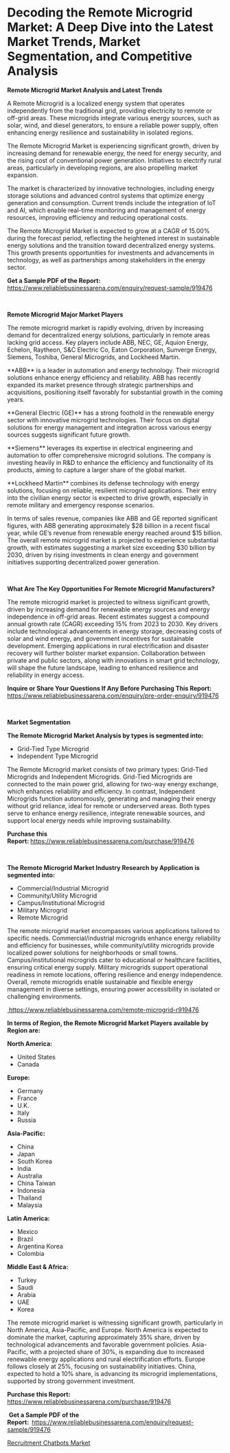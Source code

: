 <p><h1>Decoding the Remote Microgrid Market: A Deep Dive into the Latest Market Trends, Market Segmentation, and Competitive Analysis</h1></p><p><strong>Remote Microgrid Market Analysis and Latest Trends</strong></p>
<p><p>A Remote Microgrid is a localized energy system that operates independently from the traditional grid, providing electricity to remote or off-grid areas. These microgrids integrate various energy sources, such as solar, wind, and diesel generators, to ensure a reliable power supply, often enhancing energy resilience and sustainability in isolated regions. </p><p>The Remote Microgrid Market is experiencing significant growth, driven by increasing demand for renewable energy, the need for energy security, and the rising cost of conventional power generation. Initiatives to electrify rural areas, particularly in developing regions, are also propelling market expansion. </p><p>The market is characterized by innovative technologies, including energy storage solutions and advanced control systems that optimize energy generation and consumption. Current trends include the integration of IoT and AI, which enable real-time monitoring and management of energy resources, improving efficiency and reducing operational costs. </p><p>The Remote Microgrid Market is expected to grow at a CAGR of 15.00% during the forecast period, reflecting the heightened interest in sustainable energy solutions and the transition toward decentralized energy systems. This growth presents opportunities for investments and advancements in technology, as well as partnerships among stakeholders in the energy sector.</p></p>
<p><strong>Get a Sample PDF of the Report:&nbsp;</strong> <a href="https://www.reliablebusinessarena.com/enquiry/request-sample/919476?utm_campaign=3121&utm_medium=2&utm_source=Github&utm_content=ia&utm_term=05032025&utm_id=remote-microgrid">https://www.reliablebusinessarena.com/enquiry/request-sample/919476</a></p>
<p>&nbsp;</p>
<p><strong>Remote Microgrid Major Market Players</strong></p>
<p><p>The remote microgrid market is rapidly evolving, driven by increasing demand for decentralized energy solutions, particularly in remote areas lacking grid access. Key players include ABB, NEC, GE, Aquion Energy, Echelon, Raytheon, S&C Electric Co, Eaton Corporation, Sunverge Energy, Siemens, Toshiba, General Microgrids, and Lockheed Martin.</p><p>**ABB** is a leader in automation and energy technology. Their microgrid solutions enhance energy efficiency and reliability. ABB has recently expanded its market presence through strategic partnerships and acquisitions, positioning itself favorably for substantial growth in the coming years.</p><p>**General Electric (GE)** has a strong foothold in the renewable energy sector with innovative microgrid technologies. Their focus on digital solutions for energy management and integration across various energy sources suggests significant future growth. </p><p>**Siemens** leverages its expertise in electrical engineering and automation to offer comprehensive microgrid solutions. The company is investing heavily in R&D to enhance the efficiency and functionality of its products, aiming to capture a larger share of the global market.</p><p>**Lockheed Martin** combines its defense technology with energy solutions, focusing on reliable, resilient microgrid applications. Their entry into the civilian energy sector is expected to drive growth, especially in remote military and emergency response scenarios.</p><p>In terms of sales revenue, companies like ABB and GE reported significant figures, with ABB generating approximately $28 billion in a recent fiscal year, while GE’s revenue from renewable energy reached around $15 billion. The overall remote microgrid market is projected to experience substantial growth, with estimates suggesting a market size exceeding $30 billion by 2030, driven by rising investments in clean energy and government initiatives supporting decentralized power generation.</p></p>
<p>&nbsp;</p>
<p><strong>What Are The Key Opportunities For Remote Microgrid Manufacturers?</strong></p>
<p><p>The remote microgrid market is projected to witness significant growth, driven by increasing demand for renewable energy sources and energy independence in off-grid areas. Recent estimates suggest a compound annual growth rate (CAGR) exceeding 15% from 2023 to 2030. Key drivers include technological advancements in energy storage, decreasing costs of solar and wind energy, and government incentives for sustainable development. Emerging applications in rural electrification and disaster recovery will further bolster market expansion. Collaboration between private and public sectors, along with innovations in smart grid technology, will shape the future landscape, leading to enhanced resilience and reliability in energy access.</p></p>
<p><strong>Inquire or Share Your Questions If Any Before Purchasing This Report:</strong> <a href="https://www.reliablebusinessarena.com/enquiry/pre-order-enquiry/919476?utm_campaign=3121&utm_medium=2&utm_source=Github&utm_content=ia&utm_term=05032025&utm_id=remote-microgrid">https://www.reliablebusinessarena.com/enquiry/pre-order-enquiry/919476</a></p>
<p>&nbsp;</p>
<p><strong>Market Segmentation</strong></p>
<p><strong>The Remote Microgrid Market Analysis by types is segmented into:</strong></p>
<p><ul><li>Grid-Tied Type Microgrid</li><li>Independent Type Microgrid</li></ul></p>
<p><p>The Remote Microgrid market consists of two primary types: Grid-Tied Microgrids and Independent Microgrids. Grid-Tied Microgrids are connected to the main power grid, allowing for two-way energy exchange, which enhances reliability and efficiency. In contrast, Independent Microgrids function autonomously, generating and managing their energy without grid reliance, ideal for remote or underserved areas. Both types serve to enhance energy resilience, integrate renewable sources, and support local energy needs while improving sustainability.</p></p>
<p><strong>Purchase this Report:&nbsp;</strong><a href="https://www.reliablebusinessarena.com/purchase/919476?utm_campaign=3121&utm_medium=2&utm_source=Github&utm_content=ia&utm_term=05032025&utm_id=remote-microgrid">https://www.reliablebusinessarena.com/purchase/919476</a></p>
<p>&nbsp;</p>
<p><strong>The Remote Microgrid Market Industry Research by Application is segmented into:</strong></p>
<p><ul><li>Commercial/Industrial Microgrid</li><li>Community/Utility Microgrid</li><li>Campus/Institutional Microgrid</li><li>Military Microgrid</li><li>Remote Microgrid</li></ul></p>
<p><p>The remote microgrid market encompasses various applications tailored to specific needs. Commercial/industrial microgrids enhance energy reliability and efficiency for businesses, while community/utility microgrids provide localized power solutions for neighborhoods or small towns. Campus/institutional microgrids cater to educational or healthcare facilities, ensuring critical energy supply. Military microgrids support operational readiness in remote locations, offering resilience and energy independence. Overall, remote microgrids enable sustainable and flexible energy management in diverse settings, ensuring power accessibility in isolated or challenging environments.</p></p>
<p><a href="https://www.reliablebusinessarena.com/remote-microgrid-r919476?utm_campaign=3121&utm_medium=2&utm_source=Github&utm_content=ia&utm_term=05032025&utm_id=remote-microgrid">&nbsp;https://www.reliablebusinessarena.com/remote-microgrid-r919476</a></p>
<p><strong>In terms of Region, the Remote Microgrid Market Players available by Region are:</strong></p>
<p>
    <p> <strong> North America: </strong>
        <ul>
            <li>United States</li>
            <li>Canada</li>
        </ul>
        </p> 
    <p> <strong> Europe: </strong>
        <ul>
            <li>Germany</li>
            <li>France</li>
            <li>U.K.</li>
            <li>Italy</li>
            <li>Russia</li>
        </ul>
        </p> 
    <p> <strong> Asia-Pacific: </strong>
        <ul>
            <li>China</li>
            <li>Japan</li>
            <li>South Korea</li>
            <li>India</li>
            <li>Australia</li>
            <li>China Taiwan</li>
            <li>Indonesia</li>
            <li>Thailand</li>
            <li>Malaysia</li>
        </ul>
        </p> 
    <p> <strong> Latin America: </strong>
        <ul>
            <li>Mexico</li>
            <li>Brazil</li>
            <li>Argentina Korea</li>
            <li>Colombia</li>
        </ul>
        </p> 
    <p> <strong> Middle East & Africa: </strong>
        <ul>
            <li>Turkey</li>
            <li>Saudi</li>
            <li>Arabia</li>
            <li>UAE</li>
            <li>Korea</li>
        </ul>
    </p>
    </p>
<p><p>The remote microgrid market is witnessing significant growth, particularly in North America, Asia-Pacific, and Europe. North America is expected to dominate the market, capturing approximately 35% share, driven by technological advancements and favorable government policies. Asia-Pacific, with a projected share of 30%, is expanding due to increased renewable energy applications and rural electrification efforts. Europe follows closely at 25%, focusing on sustainability initiatives. China, expected to hold a 10% share, is advancing its microgrid implementations, supported by strong government investment.</p></p>
<p><strong>Purchase this Report: </strong><a href="https://www.reliablebusinessarena.com/purchase/919476?utm_campaign=3121&utm_medium=2&utm_source=Github&utm_content=ia&utm_term=05032025&utm_id=remote-microgrid">https://www.reliablebusinessarena.com/purchase/919476</a></p>
<p>&nbsp;<strong>Get a Sample PDF of the Report:&nbsp;&nbsp;</strong><a href="https://www.reliablebusinessarena.com/enquiry/request-sample/919476?utm_campaign=3121&utm_medium=2&utm_source=Github&utm_content=ia&utm_term=05032025&utm_id=remote-microgrid">https://www.reliablebusinessarena.com/enquiry/request-sample/919476</a></p>
<p><strong></strong></p>
<p><p><a href="https://github.com/hunanuzmez/Market-Research-Report-List-1/blob/main/recruitment-chatbots-market.md?utm_campaign=3121&utm_medium=2&utm_source=Github&utm_content=ia&utm_term=05032025&utm_id=remote-microgrid">Recruitment Chatbots Market</a></p></p>